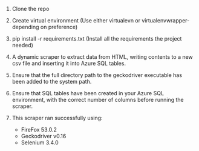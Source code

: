 1) Clone the repo

2) Create virtual environment (Use either virtualevn or virtualenvwrapper- depending on preference)

3) pip install -r requirements.txt (Install all the requirements the project needed)

4) A dynamic scraper to extract data from HTML, writing contents to a new csv file and inserting it
   into Azure SQL tables.

5) Ensure that the full directory path to the geckodriver executable has been added to the system path.

5) Ensure that SQL tables have been created in your Azure SQL environment, with the correct number of columns before
   running the scraper.

6) This scraper ran successfully using:
   - FireFox 53.0.2
   - Geckodriver v0.16
   - Selenium 3.4.0

